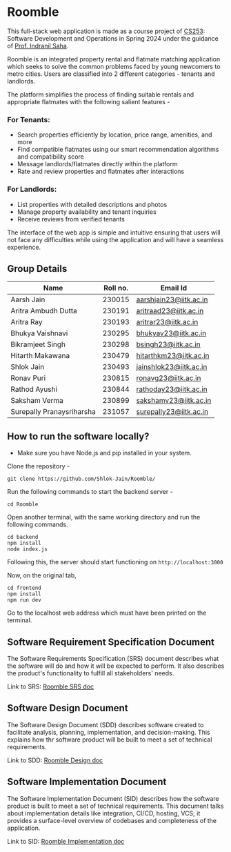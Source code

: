 Roomble
==================================

This full-stack web application is made as a course project of [CS253](https://www.cse.iitk.ac.in/users/isaha/Courses/sdo25.shtml/): Software Development and Operations in Spring 2024 under the guidance of [Prof. Indranil Saha](https://www.cse.iitk.ac.in/users/isaha/).

Roomble is an integrated property rental and flatmate matching application which seeks to solve the common problems faced by young newcomers to metro cities. Users are classified into 2 different categories - tenants and landlords. 

The platform simplifies the process of finding suitable rentals and appropriate flatmates with the following salient features -

### For Tenants:
* Search properties efficiently by location, price range, amenities, and more
* Find compatible flatmates using our smart recommendation algorithms and compatibility score
* Message landlords/flatmates directly within the platform
* Rate and review properties and flatmates after interactions

### For Landlords:
* List properties with detailed descriptions and photos
* Manage property availability and tenant inquiries
* Receive reviews from verified tenants

The interface of the web app is simple and intuitive ensuring that users will not face any difficulties while using the application and will have a seamless experience. 

## Group Details

| Name                      | Roll no. | Email Id                |
| ------------------------- | -------- | ----------------------- |
| Aarsh Jain     | 230015   | aarshjain23@iitk.ac.in    |
| Aritra Ambudh Dutta   | 230191   | aritraad23@iitk.ac.in   |
| Aritra Ray        | 230193   | aritrar23@iitk.ac.in   |
| Bhukya Vaishnavi      | 230295   | bhukyav23@iitk.ac.in     |
| Bikramjeet Singh              | 230298   | bsingh23@iitk.ac.in   |
| Hitarth Makawana   | 230479   | hitarthkm23@iitk.ac.in |
| Shlok Jain       | 230493   | jainshlok23@iitk.ac.in     |
| Ronav Puri   | 230815   | ronavg23@iitk.ac.in  |
| Rathod Ayushi               | 230844   | rathoday23@iitk.ac.in      |
| Saksham Verma        | 230899   | sakshamv23@iitk.ac.in  |
| Surepally Pranaysriharsha    | 231057    | surepally23@iitk.ac.in

## How to run the software locally?

* Make sure you have Node.js and pip installed in your system.

Clone the repository -

```
git clone https://github.com/Shlok-Jain/Roomble/
```

Run the following commands to start the backend server -

```
cd Roomble
```
Open another terminal, with the same working directory and run the following commands.
```
cd backend
npm install
node index.js
```
Following this, the server should start functioning on `http://localhost:3000`

Now, on the original tab,
```
cd frontend
npm install
npm run dev
```

Go to the localhost web address which must have been printed on the terminal.

## Software Requirement Specification Document

The Software Requirements Specification (SRS) document describes what the software will do and how it will be expected to perform. It also describes the product's functionality to fulfill all stakeholders' needs.

Link to SRS: [Roomble SRS doc](https://github.com/Shlok-Jain/Roomble/blob/main/Documents/Roomble_Team7_SRS.pdf)

## Software Design Document

The Software Design Document (SDD) describes software created to facilitate analysis, planning, implementation, and decision-making. This explains how thr software product will be built to meet a set of technical requirements.

Link to SDD: [Roomble Design doc](https://github.com/Shlok-Jain/Roomble/blob/main/Documents/Design_Doc_CS253_Marauders.pdf)

## Software Implementation Document

The Software Implementation Document (SID) describes how the software product is built to meet a set of technical requirements. This document talks about implementation details like integration, CI/CD, hosting, VCS; it provides a surface-level overview of codebases and completeness of the application.

Link to SID: [Roomble Implementation doc](https://github.com/Shlok-Jain/Roomble/blob/main/Documents/Implementation_Document_Group7_Marauders.pdf)
